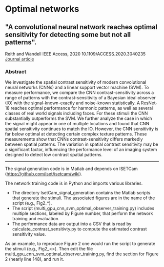 # Optimal networks

## "A convolutional neural network reaches optimal sensitivity for detecting some but not all patterns".  
Reith and Wandell
IEEE Access, 2020
10.1109/ACCESS.2020.3040235
[Journal article](https://scarlet.stanford.edu/~brian/papers/ise/2020-IEEEACCESS-Optimal-Reith-Wandell.pdf)

### Abstract
We investigate the spatial contrast sensitivity of modern convolutional neural networks (CNNs) and a linear support vector machine (SVM). To measure performance, we compare the CNN contrast-sensitivity across a range of patterns with the contrast-sensitivity of a Bayesian ideal observer (IO) with the signal-known-exactly and noise-known statistically. A ResNet-18 reaches optimal performance for harmonic patterns, as well as several classes of real world signals including faces. For these stimuli the CNN substantially outperforms the SVM. We further analyze the case in which the signal might appear in one of multiple locations and found that CNN spatial sensitivity continues to match the IO. However, the CNN sensitivity is far below optimal at detecting certain complex texture patterns. These measurements show that CNNs contrast-sensitivity differs markedly between spatial patterns. The variation in spatial contrast sensitivity may be a significant factor, influencing the performance level of an imaging system designed to detect low contrast spatial patterns.
<hr>

The signal generation code is in Matlab and depends on ISETCam (https://github.com/iset/isetcam/wiki).  

The network training code is in Python and imports various libraries.

* The directory IsetCam_signal_generation contains the Matlab scripts that generate the stimuli.  The associated figures are in the name of the script (e.g., Fig2_*).
* The script (multi_gpu_cnn_svm_optimal_observer_training.py) includes multiple sections, labeled by Figure number, that perform the network training and evaluation.
* The performance data are output into a CSV that is read by calculate_contrast_sensitivty.py to compute the estimated contrast sensitivity value.

As an example, to reproduce Figure 2 one would run the script to generate the stimuli (e.g., Fig2_<>). Then edit the file multi_gpu_cnn_svm_optimal_observer_training.py, find the section for Figure 2 (nearly line 148), and run it.





